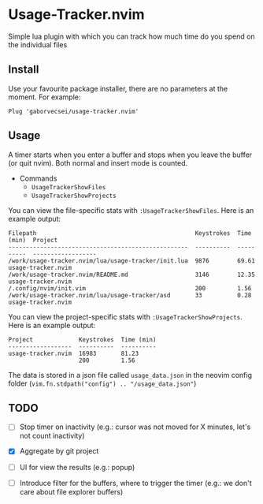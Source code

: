 # Usage-Tracker.nvim

Simple lua plugin with which you can track how much time do you spend on the individual files

## Install

Use your favourite package installer, there are no parameters at the moment. For example:

```
Plug 'gaborvecsei/usage-tracker.nvim'
```

## Usage

A timer starts when you enter a buffer and stops when you leave the buffer (or quit nvim).
Both normal and insert mode is counted.

- Commands
  - `UsageTrackerShowFiles`
  - `UsageTrackerShowProjects`

You can view the file-specific stats with `:UsageTrackerShowFiles`. Here is an example output:

```
Filepath                                             Keystrokes  Time (min)  Project
---------------------------------------------------  ----------  ----------  ------------------
/work/usage-tracker.nvim/lua/usage-tracker/init.lua  9876        69.61       usage-tracker.nvim
/work/usage-tracker.nvim/README.md                   3146        12.35       usage-tracker.nvim
/.config/nvim/init.vim                               200         1.56
/work/usage-tracker.nvim/lua/usage-tracker/asd       33          0.28        usage-tracker.nvim
```

You can view the project-specific stats with `:UsageTrackerShowProjects`. Here is an example output:

```
Project             Keystrokes  Time (min)
------------------  ----------  ----------
usage-tracker.nvim  16983       81.23
                    200         1.56
```

The data is stored in a json file called `usage_data.json` in the neovim config folder (`vim.fn.stdpath("config") .. "/usage_data.json"`)

## TODO

- [ ] Stop timer on inactivity (e.g.: cursor was not moved for X minutes, let's not count inactivity)
- [x] Aggregate by git project
- [ ] UI for view the results (e.g.: popup)
- [ ] Introduce filter for the buffers, where to trigger the timer (e.g.: we don't care about file explorer buffers)

